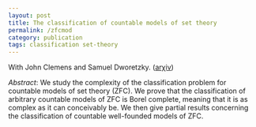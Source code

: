 ```yaml
---
layout: post
title: The classification of countable models of set theory
permalink: /zfcmod
category: publication
tags: classification set-theory
---
```


With John Clemens and Samuel Dworetzky. (<a href="https://arxiv.org/abs/1707.04660">ar&chi;iv</a>)<!--more-->

*Abstract*: We study the complexity of the classification problem for countable models of set theory (ZFC). We prove that the classification of arbitrary countable models of ZFC is Borel complete, meaning that it is as complex as it can conceivably be. We then give partial results concerning the classification of countable well-founded models of ZFC.